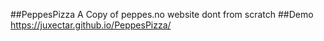 ##PeppesPizza
A Copy of peppes.no website dont from scratch
##Demo
https://juxectar.github.io/PeppesPizza/
